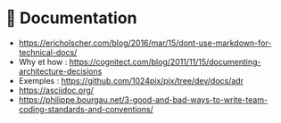 # 📝 Documentation

- https://ericholscher.com/blog/2016/mar/15/dont-use-markdown-for-technical-docs/
- Why et how : https://cognitect.com/blog/2011/11/15/documenting-architecture-decisions
- Exemples : https://github.com/1024pix/pix/tree/dev/docs/adr
- https://asciidoc.org/
- https://philippe.bourgau.net/3-good-and-bad-ways-to-write-team-coding-standards-and-conventions/
